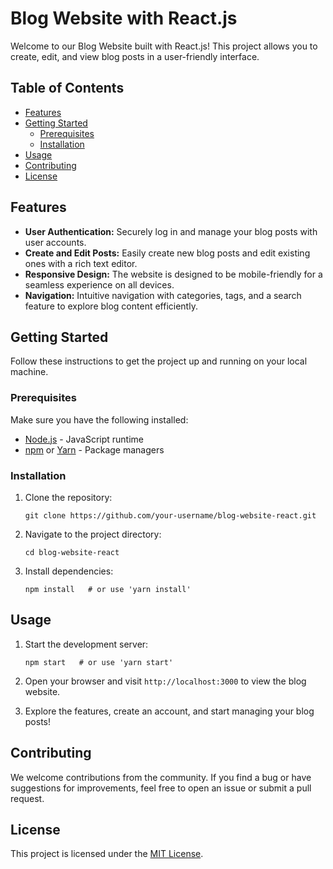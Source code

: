 
# Blog Website with React.js

Welcome to our Blog Website built with React.js! This project allows you to create, edit, and view blog posts in a user-friendly interface.

## Table of Contents

- [Features](#features)
- [Getting Started](#getting-started)
  - [Prerequisites](#prerequisites)
  - [Installation](#installation)
- [Usage](#usage)
- [Contributing](#contributing)
- [License](#license)

## Features

- **User Authentication:** Securely log in and manage your blog posts with user accounts.
- **Create and Edit Posts:** Easily create new blog posts and edit existing ones with a rich text editor.
- **Responsive Design:** The website is designed to be mobile-friendly for a seamless experience on all devices.
- **Navigation:** Intuitive navigation with categories, tags, and a search feature to explore blog content efficiently.

## Getting Started

Follow these instructions to get the project up and running on your local machine.

### Prerequisites

Make sure you have the following installed:

- [Node.js](https://nodejs.org/) - JavaScript runtime
- [npm](https://www.npmjs.com/) or [Yarn](https://yarnpkg.com/) - Package managers

### Installation

1. Clone the repository:

   ```
   git clone https://github.com/your-username/blog-website-react.git
   ```

2. Navigate to the project directory:

   ```
   cd blog-website-react
   ```

3. Install dependencies:

   ```
   npm install   # or use 'yarn install'
   ```

## Usage

1. Start the development server:

   ```
   npm start   # or use 'yarn start'
   ```

2. Open your browser and visit `http://localhost:3000` to view the blog website.

3. Explore the features, create an account, and start managing your blog posts!

## Contributing

We welcome contributions from the community. If you find a bug or have suggestions for improvements, feel free to open an issue or submit a pull request.

## License

This project is licensed under the [MIT License](LICENSE).
